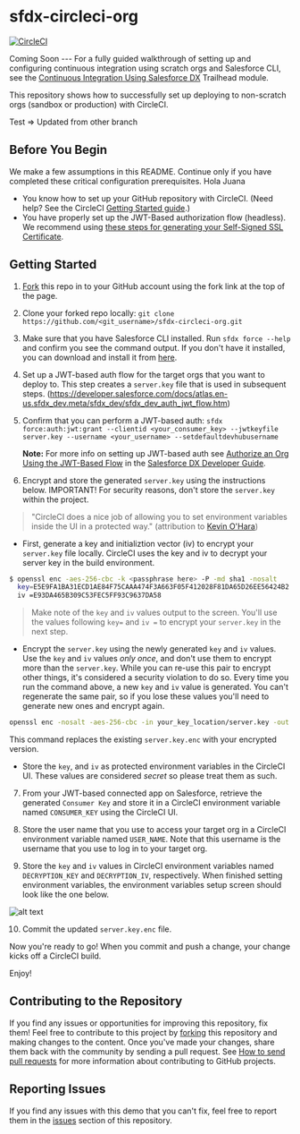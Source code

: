 # sfdx-circleci-org 
[![CircleCI](https://circleci.com/gh/Torsen/sfdx-circleci-org.svg?style=svg)](https://circleci.com/gh/Torsen/sfdx-circleci-org)

Coming Soon --- For a fully guided walkthrough of setting up and configuring continuous integration using scratch orgs and Salesforce CLI, see the [Continuous Integration Using Salesforce DX](https://trailhead.salesforce.com/modules/sfdx_travis_ci) Trailhead module.

This repository shows how to successfully set up deploying to non-scratch orgs (sandbox or production) with CircleCI. 

Test => Updated from other branch

## Before You Begin
We make a few assumptions in this README. Continue only if you have completed these critical configuration prerequisites.
Hola Juana

- You know how to set up your GitHub repository with CircleCI. (Need help? See the CircleCI [Getting Started guide](https://circleci.com/docs/2.0/).)
- You have properly set up the JWT-Based authorization flow (headless). We recommend using [these steps for generating your Self-Signed SSL Certificate](https://devcenter.heroku.com/articles/ssl-certificate-self). 

## Getting Started
1) [Fork](http://help.github.com/fork-a-repo/) this repo in to your GitHub account using the fork link at the top of the page.

2) Clone your forked repo locally: `git clone https://github.com/<git_username>/sfdx-circleci-org.git`

3) Make sure that you have Salesforce CLI installed. Run `sfdx force --help` and confirm you see the command output. If you don't have it installed, you can download and install it from [here](https://developer.salesforce.com/tools/sfdxcli).

4) Set up a JWT-based auth flow for the target orgs that you want to deploy to. This step creates a `server.key` file that is used in subsequent steps.
(https://developer.salesforce.com/docs/atlas.en-us.sfdx_dev.meta/sfdx_dev/sfdx_dev_auth_jwt_flow.htm)

5) Confirm that you can perform a JWT-based auth: `sfdx force:auth:jwt:grant --clientid <your_consumer_key> --jwtkeyfile server.key --username <your_username> --setdefaultdevhubusername`

   **Note:** For more info on setting up JWT-based auth see [Authorize an Org Using the JWT-Based Flow](https://developer.salesforce.com/docs/atlas.en-us.sfdx_dev.meta/sfdx_dev/sfdx_dev_auth_jwt_flow.htm) in the [Salesforce DX Developer Guide](https://developer.salesforce.com/docs/atlas.en-us.sfdx_dev.meta/sfdx_dev).

6) Encrypt and store the generated `server.key` using the instructions below.  IMPORTANT! For security reasons, don't store the `server.key` within the project.
> "CircleCI does a nice job of allowing you to set environment variables inside the UI in a protected way." (attribution to [Kevin O'Hara](https://github.com/kevinohara80))

- First, generate a key and initializtion vector (iv) to encrypt your `server.key` file locally.  CircleCI uses the key and iv to decrypt your server key in the build environment.

```bash
$ openssl enc -aes-256-cbc -k <passphrase here> -P -md sha1 -nosalt
  key=E5E9FA1BA31ECD1AE84F75CAAA474F3A663F05F412028F81DA65D26EE56424B2
  iv =E93DA465B309C53FEC5FF93C9637DA58
```

> Make note of the `key` and `iv` values output to the screen. You'll use the values following `key=` and `iv =` to encrypt your `server.key` in the next step.

- Encrypt the `server.key` using the newly generated `key` and `iv` values. Use the `key` and `iv` values *only once*, and don't use them to encrypt more than the `server.key`.  While you can re-use this pair to encrypt other things, it's considered a security violation to do so.  Every time you run the command above, a new `key` and `iv` value is generated.  You can't regenerate the same pair, so if you lose these values you'll need to generate new ones and encrypt again.

```bash
openssl enc -nosalt -aes-256-cbc -in your_key_location/server.key -out assets/server.key.enc -base64 -K <key from above> -iv <iv from above>
```
 This command replaces the existing `server.key.enc` with your encrypted version.
 
- Store the `key`, and `iv` as protected environment variables in the CircleCI UI. These values are considered *secret* so please treat them as such.

7) From your JWT-based connected app on Salesforce, retrieve the generated `Consumer Key` and store it in a CircleCI environment variable named `CONSUMER_KEY` using the CircleCI UI.

8) Store the user name that you use to access your target org in a CircleCI environment variable named `USER_NAME`. Note that this username is the username that you use to log in to your target org.

9) Store the `key` and `iv` values in CircleCI environment variables named `DECRYPTION_KEY` and `DECRYPTION_IV`, respectively.  When finished setting environment variables, the environment variables setup screen should look like the one below.

![alt text](assets/images/Circleci-variables.png)

10) Commit the updated `server.key.enc` file.

Now you're ready to go! When you commit and push a change, your change kicks off a CircleCI build.

Enjoy!

## Contributing to the Repository ###

If you find any issues or opportunities for improving this repository, fix them! Feel free to contribute to this project by [forking](http://help.github.com/fork-a-repo/) this repository and making changes to the content. Once you've made your changes, share them back with the community by sending a pull request. See [How to send pull requests](http://help.github.com/send-pull-requests/) for more information about contributing to GitHub projects.

## Reporting Issues ###

If you find any issues with this demo that you can't fix, feel free to report them in the [issues](https://github.com/forcedotcom/sfdx-circleci-org/issues) section of this repository.
